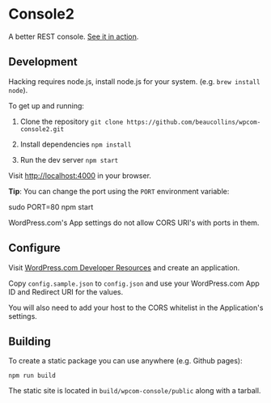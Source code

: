 # Console2

A better REST console. [See it in action][].

[See it in action]: http://beaucollins.github.io/wpcom-console2

## Development

Hacking requires node.js, install node.js for your system. (e.g. `brew install node`).

To get up and running:

1. Clone the repository
    `git clone https://github.com/beaucollins/wpcom-console2.git`

2. Install dependencies
    `npm install`

3. Run the dev server
    `npm start`

Visit [http://localhost:4000](http://localhost:4000) in your browser.

**Tip**: You can change the port using the `PORT` environment variable:

   sudo PORT=80 npm start

WordPress.com's App settings do not allow CORS URI's with ports in them.

## Configure

Visit [WordPress.com Developer Resources][wpcomdev] and create an application.

Copy `config.sample.json` to `config.json` and use your WordPress.com App ID and Redirect URI for the values.

You will also need to add your host to the CORS whitelist in the Application's settings.

[wpcomdev]: https://developer.wordpress.com/

## Building

To create a static package you can use anywhere (e.g. Github pages):

    npm run build

The static site is located in `build/wpcom-console/public` along with a tarball.
